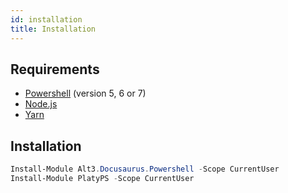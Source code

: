 ```yaml
---
id: installation
title: Installation
---
```


## Requirements

- [Powershell](https://docs.microsoft.com/en-us/powershell/) (version 5, 6 or 7)
- [Node.js](https://nodejs.org/en/download/)
- [Yarn](https://yarnpkg.com/en/)

## Installation

```powershell
Install-Module Alt3.Docusaurus.Powershell -Scope CurrentUser
Install-Module PlatyPS -Scope CurrentUser
```
